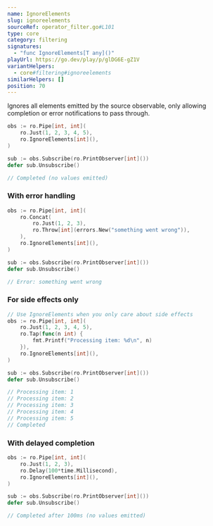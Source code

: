 ```yaml
---
name: IgnoreElements
slug: ignoreelements
sourceRef: operator_filter.go#L101
type: core
category: filtering
signatures:
  - "func IgnoreElements[T any]()"
playUrl: https://go.dev/play/p/glDG6E-gZ1V
variantHelpers:
  - core#filtering#ignoreelements
similarHelpers: []
position: 70
---
```


Ignores all elements emitted by the source observable, only allowing completion or error notifications to pass through.

```go
obs := ro.Pipe[int, int](
    ro.Just(1, 2, 3, 4, 5),
    ro.IgnoreElements[int](),
)

sub := obs.Subscribe(ro.PrintObserver[int]())
defer sub.Unsubscribe()

// Completed (no values emitted)
```

### With error handling

```go
obs := ro.Pipe[int, int](
    ro.Concat(
        ro.Just(1, 2, 3),
        ro.Throw[int](errors.New("something went wrong")),
    ),
    ro.IgnoreElements[int](),
)

sub := obs.Subscribe(ro.PrintObserver[int]())
defer sub.Unsubscribe()

// Error: something went wrong
```

### For side effects only

```go
// Use IgnoreElements when you only care about side effects
obs := ro.Pipe[int, int](
    ro.Just(1, 2, 3, 4, 5),
    ro.Tap(func(n int) {
        fmt.Printf("Processing item: %d\n", n)
    }),
    ro.IgnoreElements[int](),
)

sub := obs.Subscribe(ro.PrintObserver[int]())
defer sub.Unsubscribe()

// Processing item: 1
// Processing item: 2
// Processing item: 3
// Processing item: 4
// Processing item: 5
// Completed
```

### With delayed completion

```go
obs := ro.Pipe[int, int](
    ro.Just(1, 2, 3),
    ro.Delay(100*time.Millisecond),
    ro.IgnoreElements[int](),
)

sub := obs.Subscribe(ro.PrintObserver[int]())
defer sub.Unsubscribe()

// Completed after 100ms (no values emitted)
```